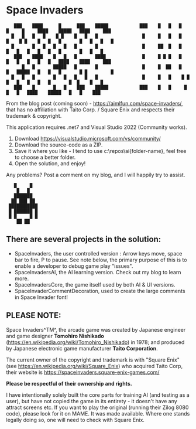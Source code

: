 # Space Invaders

       ███    ████      █      ███    █████            ███    █   █   █   █     █     ████    █████   ████     ███ 
      █   █   █   █    █ █    █   █   █                 █     █   █   █   █    █ █    █   █   █       █   █   █   █
      █       █   █   █   █   █       █                 █     ██  █   █   █   █   █   █   █   █       █   █   █
       ███    ████    █   █   █       ████              █     █ █ █   █   █   █   █   █   █   ████    ████     ███
          █   █       █████   █       █                 █     █  ██   █   █   █████   █   █   █       █ █         █
      █   █   █       █   █   █   █   █                 █     █   █    █ █    █   █   █   █   █       █  █    █   █
       ███    █       █   █    ███    █████            ███    █   █     █     █   █   ████    █████   █   █    ███      


From the blog post (coming soon) - https://aimlfun.com/space-invaders/, that has no affiliation with Taito Corp. / Square Enix and respects their trademark & copyright.

This application requires .net7 and Visual Studio 2022 (Community works).

1. Download https://visualstudio.microsoft.com/vs/community/
2. Download the source-code as a ZIP. 
3. Save it where you like - I tend to use c:\repos\ai\{folder-name}, feel free to choose a better folder.
4. Open the solution, and enjoy!

Any problems? Post a comment on my blog, and I will happily try to assist.

       █     █    
        █   █     
       ███████    
      ██ ███ ██   
     ███████████  
     █ ███████ █  
     █ █     █ █  
        ██ ██     

## There are several projects in the solution:
- SpaceInvaders, the user controlled version : Arrow keys move, space bar to fire, P to pause. See note below, the primary purpose of this is to enable a developer to debug game play "issues".
- SpaceInvadersAI, the AI learning version. Check out my blog to learn more. 
- SpaceInvadersCore, the game itself used by both AI & UI versions.
- SpaceInvaderCommentDecoration, used to create the large comments in Space Invader font!


## PLEASE NOTE:

Space Invaders^TM^, the arcade game was created by Japanese engineer and game designer **Tomohiro Nishikado** (https://en.wikipedia.org/wiki/Tomohiro_Nishikado) in 1978; and produced by Japanese electronic game manufacturer **Taito Corporation**. 

The current owner of the copyright and trademark is with "Square Enix" (see https://en.wikipedia.org/wiki/Square_Enix) who acquired Taito Corp, their website is https://spaceinvaders.square-enix-games.com/

**Please be respectful of their ownership and rights.**

I have intentionally solely built the core parts for training AI (and testing as a user), but have not copied the game in its entirety - it doesn't have any attract screens etc. 
If you want to play the original (running their Zilog 8080 code), please look for it on MAME. It was made available. Where one stands legally doing so, one will need to check with Square Enix.